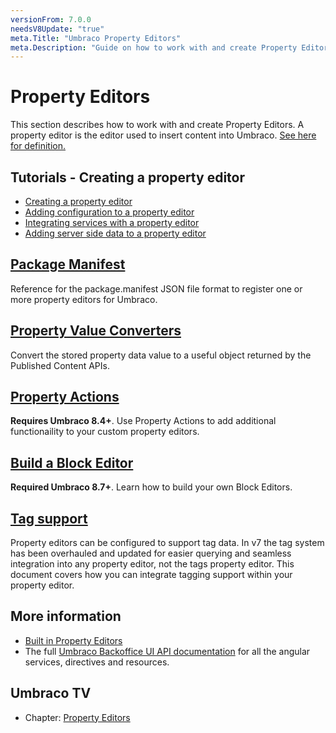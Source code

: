 ```yaml
---
versionFrom: 7.0.0
needsV8Update: "true"
meta.Title: "Umbraco Property Editors"
meta.Description: "Guide on how to work with and create Property Editors in Umbraco"
---
```


# Property Editors

This section describes how to work with and create Property Editors. A property editor is the editor used to insert content into Umbraco. [See here for definition.](../../Getting-Started/Backoffice/Property-Editors/)

## Tutorials - Creating a property editor

* [Creating a property editor](../../Tutorials/Creating-a-Property-Editor/)
* [Adding configuration to a property editor](../../Tutorials/Creating-a-Property-Editor/part-2.md)
* [Integrating services with a property editor](../../Tutorials/Creating-a-Property-Editor/part-3.md)
* [Adding server side data to a property editor](../../Tutorials/Creating-a-Property-Editor/part-4.md)

## [Package Manifest](package-manifest.md)

Reference for the package.manifest JSON file format to register one or more property editors for Umbraco.

## [Property Value Converters](value-converters.md)

Convert the stored property data value to a useful object returned by the Published Content APIs.

## [Property Actions](Property-Actions/)

**Requires Umbraco 8.4+**. Use Property Actions to add additional functionaility to your custom property editors.

## [Build a Block Editor](Build-a-Block-Editor.md)

**Required Umbraco 8.7+**. Learn how to build your own Block Editors.

## [Tag support](tag-support.md)

Property editors can be configured to support tag data. In v7 the tag system has been overhauled and updated for easier querying and seamless integration into any property editor, not the tags property editor. This document covers how you can integrate tagging support within your property editor.

## More information

* [Built in Property Editors](../../Getting-Started/Backoffice/Property-Editors/Built-in-Property-Editors/)
* The full [Umbraco Backoffice UI API documentation](../../../apidocs/v8/ui/) for all the angular services, directives and resources.

## Umbraco TV

* Chapter: [Property Editors](https://umbraco.tv/videos/umbraco-v7/developer/extending/property-editors/)
